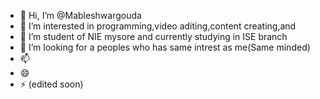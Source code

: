 - 👋 Hi, I’m @Mableshwargouda
- 👀 I’m interested in programming,video aditing,content creating,and 
- 🌱 I’m student of NIE mysore and currently studying in ISE branch
- 💞️ I’m looking for a peoples who has same intrest as me(Same minded)
- 📫 
- 😄
- ⚡ (edited soon)

<!---
Mableshwargouda/Mableshwargouda is a ✨ special ✨ repository because its `README.md` (this file) appears on your GitHub profile.
You can click the Preview link to take a look at your changes.
--->
